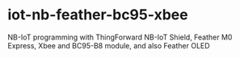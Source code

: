 # iot-nb-feather-bc95-xbee
NB-IoT programming with ThingForward NB-IoT Shield, Feather M0 Express, Xbee and BC95-B8 module, and also Feather OLED
